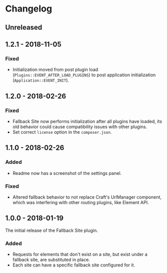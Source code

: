# Changelog

## Unreleased

## 1.2.1 - 2018-11-05

### Fixed
- Initialization moved from post plugin load (`Plugins::EVENT_AFTER_LOAD_PLUGINS`) to post application initialization (`Application::EVENT_INIT`).

## 1.2.0 - 2018-02-26

### Fixed
- Fallback Site now performs initialization after all plugins have loaded, its old behavior could cause compatibility issues with other plugins.
- Set correct `license` option in the `composer.json`.

## 1.1.0 - 2018-02-26

### Added
- Readme now has a screenshot of the settings panel.

### Fixed
- Altered fallback behavior to not replace Craft's UrlManager component, which was interfering with other routing plugins, like Element API.

## 1.0.0 - 2018-01-19

The initial release of the Fallback Site plugin.

### Added
- Requests for elements that don't exist on a site, but exist under a fallback site, are substituted in place.
- Each site can have a specific fallback site configured for it.